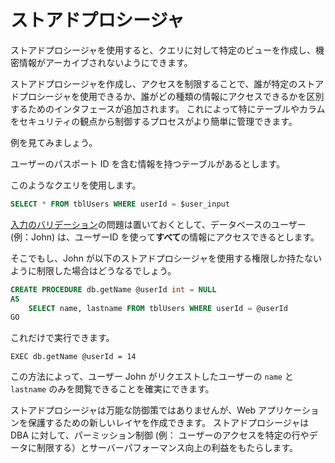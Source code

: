 ストアドプロシージャ
=================

ストアドプロシージャを使用すると、クエリに対して特定のビューを作成し、機密情報がアーカイブされないようにできます。

ストアドプロシージャを作成し、アクセスを制限することで、誰が特定のストアドプロシージャを使用できるか、誰がどの種類の情報にアクセスできるかを区別するためのインタフェースが追加されます。
これによって特にテーブルやカラムをセキュリティの観点から制御するプロセスがより簡単に管理できます。

例を見てみましょう。

ユーザーのパスポート ID を含む情報を持つテーブルがあるとします。

このようなクエリを使用します。

```SQL
SELECT * FROM tblUsers WHERE userId = $user_input
```

[入力のバリデーション][1]の問題は置いておくとして、データベースのユーザー (例：John) は、ユーザーID を使って**すべて**の情報にアクセスできるとします。

そこでもし、John が以下のストアドプロシージャを使用する権限しか持たないように制限した場合はどうなるでしょう。

```SQL
CREATE PROCEDURE db.getName @userId int = NULL
AS
    SELECT name, lastname FROM tblUsers WHERE userId = @userId
GO
```

これだけで実行できます。

```
EXEC db.getName @userId = 14
```

この方法によって、ユーザー John がリクエストしたユーザーの `name` と `lastname` のみを閲覧できることを確実にできます。

ストアドプロシージャは万能な防御策ではありませんが、Web アプリケーションを保護するための新しいレイヤを作成できます。
ストアドプロシージャは DBA に対して、パーミッション制御 (例： ユーザーのアクセスを特定の行やデータに制限する）とサーバーパフォーマンス向上の利益をもたらします。

[1]: /input-validation/README.md
